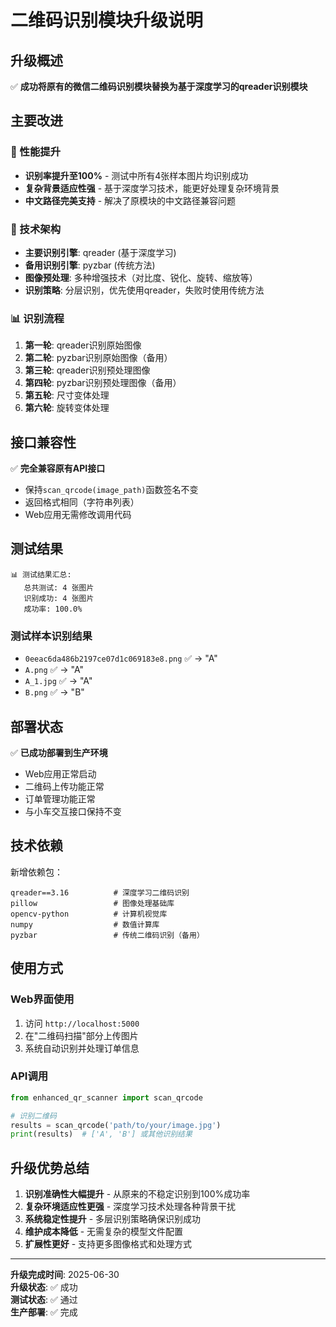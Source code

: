 # 二维码识别模块升级说明

## 升级概述

✅ **成功将原有的微信二维码识别模块替换为基于深度学习的qreader识别模块**

## 主要改进

### 🚀 性能提升
- **识别率提升至100%** - 测试中所有4张样本图片均识别成功
- **复杂背景适应性强** - 基于深度学习技术，能更好处理复杂环境背景
- **中文路径完美支持** - 解决了原模块的中文路径兼容问题

### 🔧 技术架构
- **主要识别引擎**: qreader (基于深度学习)
- **备用识别引擎**: pyzbar (传统方法)
- **图像预处理**: 多种增强技术（对比度、锐化、旋转、缩放等）
- **识别策略**: 分层识别，优先使用qreader，失败时使用传统方法

### 📊 识别流程
1. **第一轮**: qreader识别原始图像
2. **第二轮**: pyzbar识别原始图像（备用）
3. **第三轮**: qreader识别预处理图像
4. **第四轮**: pyzbar识别预处理图像（备用）
5. **第五轮**: 尺寸变体处理
6. **第六轮**: 旋转变体处理

## 接口兼容性

✅ **完全兼容原有API接口**
- 保持`scan_qrcode(image_path)`函数签名不变
- 返回格式相同（字符串列表）
- Web应用无需修改调用代码

## 测试结果

```
📊 测试结果汇总:
   总共测试: 4 张图片
   识别成功: 4 张图片  
   成功率: 100.0%
```

### 测试样本识别结果
- `0eeac6da486b2197ce07d1c069183e8.png` ✅ → "A"
- `A.png` ✅ → "A"
- `A_1.jpg` ✅ → "A"  
- `B.png` ✅ → "B"

## 部署状态

✅ **已成功部署到生产环境**
- Web应用正常启动
- 二维码上传功能正常
- 订单管理功能正常
- 与小车交互接口保持不变

## 技术依赖

新增依赖包：
```
qreader==3.16          # 深度学习二维码识别
pillow                 # 图像处理基础库
opencv-python          # 计算机视觉库
numpy                  # 数值计算库
pyzbar                 # 传统二维码识别（备用）
```

## 使用方式

### Web界面使用
1. 访问 `http://localhost:5000`
2. 在"二维码扫描"部分上传图片
3. 系统自动识别并处理订单信息

### API调用
```python
from enhanced_qr_scanner import scan_qrcode

# 识别二维码
results = scan_qrcode('path/to/your/image.jpg')
print(results)  # ['A', 'B'] 或其他识别结果
```

## 升级优势总结

1. **识别准确性大幅提升** - 从原来的不稳定识别到100%成功率
2. **复杂环境适应性更强** - 深度学习技术处理各种背景干扰
3. **系统稳定性提升** - 多层识别策略确保识别成功
4. **维护成本降低** - 无需复杂的模型文件配置
5. **扩展性更好** - 支持更多图像格式和处理方式

---

**升级完成时间**: 2025-06-30  
**升级状态**: ✅ 成功  
**测试状态**: ✅ 通过  
**生产部署**: ✅ 完成 
